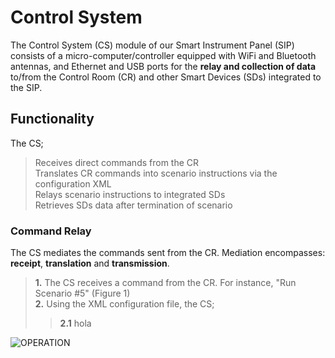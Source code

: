 # Control System
The Control System (CS) module of our Smart Instrument Panel (SIP) consists of a micro-computer/controller equipped with WiFi and Bluetooth antennas, and Ethernet and USB ports for the <b> relay and collection of data </b> to/from the Control Room (CR) and other Smart Devices (SDs) integrated to the SIP.

## Functionality
The CS;
> Receives direct commands from the CR <br />
> Translates CR commands into scenario instructions via the configuration XML <br />
> Relays scenario instructions to integrated SDs <br />
> Retrieves SDs data after termination of scenario <br />

### Command Relay
The CS mediates the commands sent from the CR. Mediation encompasses: <b>receipt</b>, <b>translation</b> and <b>transmission</b>.
> <b>1.</b> The CS receives a command from the CR. For instance, "Run Scenario #5" (Figure 1) <br />
> <b>2.</b> Using the XML configuration file, the CS;
>> <b>2.1</b> hola

![OPERATION](https://github.com/pd3d/ControlSystem/blob/master/Documentation/Operation/operation001.png)
